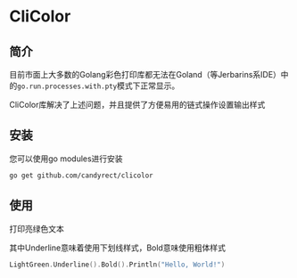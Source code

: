 # CliColor

## 简介

目前市面上大多数的Golang彩色打印库都无法在Goland（等Jerbarins系IDE）中的`go.run.processes.with.pty`模式下正常显示。

CliColor库解决了上述问题，并且提供了方便易用的链式操作设置输出样式

## 安装

您可以使用go modules进行安装

```bash
go get github.com/candyrect/clicolor
```

## 使用

打印亮绿色文本

其中Underline意味着使用下划线样式，Bold意味使用粗体样式

```go
LightGreen.Underline().Bold().Println("Hello, World!")
```
